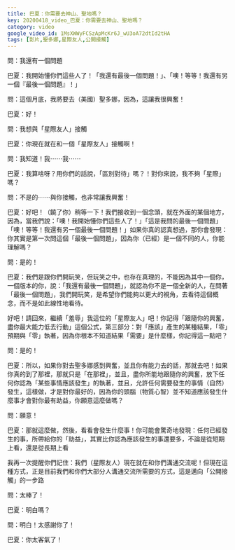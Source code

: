 ```yaml
---
title: 巴夏：你需要去神山、聖地嗎？
key: 20200418_video_巴夏：你需要去神山、聖地嗎？
category: video
google_video_id: 1MsXWWyFCSzApMcKr6J_wU3oA72dtId2tHA
tags: [影片,聖多娜,星際友人,公開接觸]
---
```


問：我還有一個問題

巴夏：我開始懂你們這些人了！「我還有最後一個問題！」、「噢！等等！我還有另一個『最後一個問題』！」

問：這個月底，我將要去（美國）聖多娜，因為，這讓我很興奮！

巴夏：好！

問：我想與「星際友人」接觸

巴夏：你現在就在和一個「星際友人」接觸啊！

問：我知道！我⋯⋯我⋯⋯

巴夏：我算啥呀？用你們的話說，「區別對待」嗎？！對你來說，我不夠「星際」嗎？

問：不是的⋯⋯與你接觸，也非常讓我興奮！

巴夏：好吧！（饒了你）稍等一下！我們接收到一個念頭，就在外面的某個地方，因為，當我們說：「噢！我開始懂你們這些人了！」「這是我問的最後一個問題」「噢！等等！我還有另一個最後一個問題！」如果你真的認真想過，那你會發現：你其實是第一次問這個「最後一個問題」，因為你（已經）是一個不同的人，你能理解嗎？

問：是的！

巴夏：我們是跟你們開玩笑，但玩笑之中，也存在真理的，不能因為其中一個你，一個版本的你，說：「我還有最後一個問題」，就認為你不是一個全新的人，在問著「最後一個問題」，我們開玩笑，是希望你們能夠以更大的視角，去看待這個概念，而不是如此線性地看待。

好吧！請回來，繼續「羞辱」我這位的「星際友人」吧！你記得「跟隨你的興奮，盡你最大能力低去行動」這個公式，第三部分：對「應該」產生的某種結果，「零」預期與「零」執著，因為你根本不知道結果「需要」是什麼樣，你記得這一點吧？

問：是的！

巴夏：所以，如果你對去聖多娜感到興奮，並且你有能力去的話，那就去吧！如果你真的到了那裡，那就只是「在那裡」，並且，盡你所能地跟隨你的興奮，放下任何你認為「某些事情應該發生」的執著，並且，允許任何需要發生的事情（自然）發生，這樣做，才是對你最好的，因為你的頭腦（物質心智）並不知道應該發生什麼事才會對你最有助益，你願意這麼做嗎？

問：願意！

巴夏：那就這麼做，然後，看看會發生什麼事！你可能會驚奇地發現：任何已經發生的事，所帶給你的「助益」，其實比你認為應該發生的事還要多，不論是從短期上看，還是從長期上看

我再一次提醒你們記住：我們（星際友人）現在就在和你們溝通交流呢！但現在這種方式，正是目前我們和你們大部分人溝通交流所需要的方式，這是邁向「公開接觸」的一步路

問：太棒了！

巴夏：明白嗎？

問：明白！太感謝你了！

巴夏：你太客氣了！

